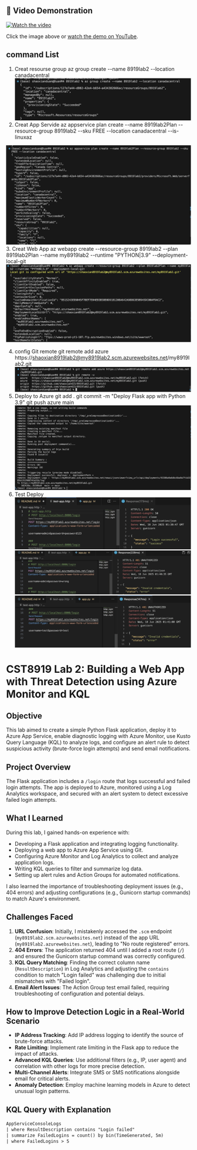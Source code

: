 ## 🎥 Video Demonstration

[![Watch the video](https://img.youtube.com/vi/S-MBQgTe8c8/hqdefault.jpg)](https://www.youtube.com/watch?v=S-MBQgTe8c8)

Click the image above or [watch the demo on YouTube](https://www.youtube.com/watch?v=S-MBQgTe8c8).

## command List
1. Creat resourse group
az group create --name 8919lab2 --location canadacentral
![Logo](pics/1.png)
2. Creat App Servide
az appservice plan create --name 8919lab2Plan --resource-group 8919lab2 --sku FREE --location canadacentral --is-linuxaz 

![Logo](pics/2.png)
3. Creat Web App
az webapp create --resource-group 8919lab2 --plan 8919lab2Plan --name my8919lab2 --runtime "PYTHON|3.9" --deployment-local-git
![Logo](pics/3.png)

4. config Git remote
git remote add azure https://shaoxian8919lab2@my8919lab2.scm.azurewebsites.net/my8919lab2.git
![Logo](pics/4.png)
5. Deploy to Azure
git add .
git commit -m "Deploy Flask app with Python 3.9"
git push azure main
![Logo](pics/5.png)
6. Test Deploy
![Logo](pics/6.png)
![Logo](pics/7.png)
![Logo](pics/8.png)
# CST8919 Lab 2: Building a Web App with Threat Detection using Azure Monitor and KQL

## Objective
This lab aimed to create a simple Python Flask application, deploy it to Azure App Service, enable diagnostic logging with Azure Monitor, use Kusto Query Language (KQL) to analyze logs, and configure an alert rule to detect suspicious activity (brute-force login attempts) and send email notifications.

## Project Overview
The Flask application includes a `/login` route that logs successful and failed login attempts. The app is deployed to Azure, monitored using a Log Analytics workspace, and secured with an alert system to detect excessive failed login attempts.

## What I Learned
During this lab, I gained hands-on experience with:
- Developing a Flask application and integrating logging functionality.
- Deploying a web app to Azure App Service using Git.
- Configuring Azure Monitor and Log Analytics to collect and analyze application logs.
- Writing KQL queries to filter and summarize log data.
- Setting up alert rules and Action Groups for automated notifications.

I also learned the importance of troubleshooting deployment issues (e.g., 404 errors) and adjusting configurations (e.g., Gunicorn startup commands) to match Azure's environment.

## Challenges Faced
1. **URL Confusion**: Initially, I mistakenly accessed the `.scm` endpoint (`my8919lab2.scm.azurewebsites.net`) instead of the app URL (`my8919lab2.azurewebsites.net`), leading to "No route registered" errors.
2. **404 Errors**: The application returned 404 until I added a root route (`/`) and ensured the Gunicorn startup command was correctly configured.
3. **KQL Query Matching**: Finding the correct column name (`ResultDescription`) in Log Analytics and adjusting the `contains` condition to match "Login failed" was challenging due to initial mismatches with "Failed login".
4. **Email Alert Issues**: The Action Group test email failed, requiring troubleshooting of configuration and potential delays.

## How to Improve Detection Logic in a Real-World Scenario
- **IP Address Tracking**: Add IP address logging to identify the source of brute-force attacks.
- **Rate Limiting**: Implement rate limiting in the Flask app to reduce the impact of attacks.
- **Advanced KQL Queries**: Use additional filters (e.g., IP, user agent) and correlation with other logs for more precise detection.
- **Multi-Channel Alerts**: Integrate SMS or SMS notifications alongside email for critical alerts.
- **Anomaly Detection**: Employ machine learning models in Azure to detect unusual login patterns.

## KQL Query with Explanation
```kql
AppServiceConsoleLogs
| where ResultDescription contains "Login failed"
| summarize FailedLogins = count() by bin(TimeGenerated, 5m)
| where FailedLogins > 5
